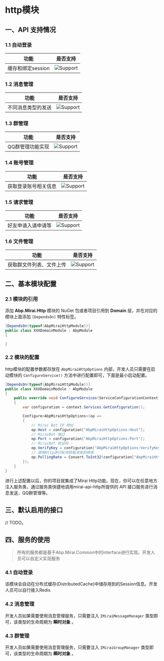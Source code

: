 # http模块

## 一、API 支持情况

### 1.1 自动登录

| 功能         | 是否支持                                                     |
| ------------ | ------------------------------------------------------------ |
| 缓存和绑定session | ![Support](https://img.shields.io/badge/-支持-brightgreen.svg) |

### 1.2 消息管理

| 功能                   | 是否支持                                                     |
| ---------------------- | ------------------------------------------------------------ |
| 不同消息类型的发送 | ![Support](https://img.shields.io/badge/-支持-brightgreen.svg) |

### 1.3 群管理

| 功能         | 是否支持                                                     |
| ------------ | ------------------------------------------------------------ |
| QQ群管理功能实现 | ![Support](https://img.shields.io/badge/-支持-brightgreen.svg) |

### 1.4 账号管理

| 功能         | 是否支持                                                     |
| ------------ | ------------------------------------------------------------ |
| 获取登录账号相关信息 | ![Support](https://img.shields.io/badge/-开发中-yellow.svg) |

### 1.5 请求管理

| 功能         | 是否支持                                                     |
| ------------ | ------------------------------------------------------------ |
| 好友申请入请申请等 | ![Support](https://img.shields.io/badge/-开发中-yellow.svg) |

### 1.6 文件管理

| 功能         | 是否支持                                                     |
| ------------ | ------------------------------------------------------------ |
| 获取群文件列表、文件上传 | ![Support](https://img.shields.io/badge/-开发中-yellow.svg) |


## 二、基本模块配置

### 2.1 模块的引用

添加 **Abp.Mirai.Http** 模块的 NuGet 包或者项目引用到 **Domain** 层，并在对应的模块上面添加 `[DependsOn]` 特性标签。

```csharp
[DependsOn(typeof(AbpMiraiHttpModule))]
public class XXXDomainModule : AbpModule
{

}
```

### 2.2 模块的配置

http模块的配置参数都存放在 `AbpMiraiHttpOptions` 内部，开发人员只需要在启动模块的 `ConfigureService()` 方法中进行配置即可，下面是最小启动配置。

```csharp
[DependsOn(typeof(AbpMiraiHttpModule))]
public class XXXDomainModule : AbpModule 
{
    public override void ConfigureServices(ServiceConfigurationContext context) 
    {
        var configuration = context.Services.GetConfiguration();

        Configure<AbpMiraiHttpOptions>(op =>
        {
            // Mirai Bot IP 地址
            op.Host = configuration["AbpMiraiHttpOptions:Host"];
            // MiraiBot 端口
            op.Port = configuration["AbpMiraiHttpOptions:Port"];
            // MiraiBot 验证码
            op.VerifyKey = configuration["AbpMiraiHttpOptions:VerifyKey"];
            // 使用Http进行轮询获取消息的频率
            op.PollingRate = Convert.ToInt32(configuration["AbpMiraiHttpOptions:PollingRate"]);
        });
    }
}
```

进行上述配置以后，你的项目就集成了Mirai Http功能。现在，你可以在任意地方注入服务类，通过服务类快捷地调用mirai-api-http所提供的 API 接口服务进行消息发送，QQ群管理等。

## 三、默认启用的接口

// TODO。

## 四、服务的使用

>所有的服务都是基于Abp.Mirai.Common中的interface进行实现。开发人员可以自定义实现服务

### 4.1 自动登录

该模块会自动在分布式缓存(DistributedCache)中储存用到的Session信息。开发人员可以自行接入Redis

### 4.2 消息管理

开发人员如果需要使用消息管理服务，只需要注入 `IMiraiMessageManager` 类型即可，该类型的生命周期为 **瞬时对象** 。

### 4.3 群管理

开发人员如果需要使用消息管理服务，只需要注入 `IMiraiGroupManager` 类型即可，该类型的生命周期为 **瞬时对象** 。
